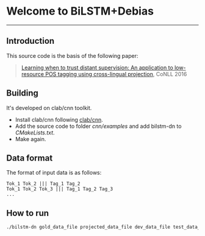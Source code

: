 # Welcome to BiLSTM+Debias
---
## Introduction

This source code is the basis of the following paper:
> [Learning when to trust distant supervision: An application to low-resource POS tagging using cross-lingual projection](http://www.aclweb.org/anthology/K/K16/K16-1018.pdf), CoNLL 2016

## Building
It's developed on clab/cnn toolkit.
- Install clab/cnn following [clab/cnn](https://github.com/clab/cnn-v1).
- Add the source code to folder *cnn/examples* and add bilstm-dn to *CMakeLists.txt*.
- Make again.

## Data format
The format of input data is as follows:
```
Tok_1 Tok_2 ||| Tag_1 Tag_2
Tok_1 Tok_2 Tok_3 ||| Tag_1 Tag_2 Tag_3
...
```

## How to run
```sh
./bilstm-dn gold_data_file projected_data_file dev_data_file test_data_file max_epochs
```


